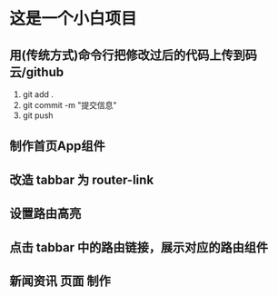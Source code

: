 # 这是一个小白项目

## 用(传统方式)命令行把修改过后的代码上传到码云/github
1. git add .
2. git commit -m "提交信息"
3. git push

## 制作首页App组件

## 改造 tabbar 为 router-link

## 设置路由高亮

## 点击 tabbar 中的路由链接，展示对应的路由组件

## 新闻资讯 页面 制作

